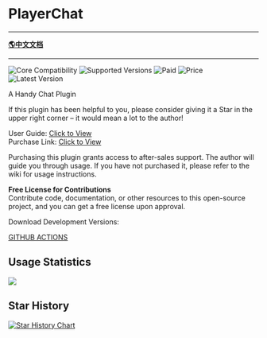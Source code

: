 # PlayerChat

-------------------------------------------------------------------------------

[**🌎中文文档**](README-CH.md)

-------------------------------------------------------------------------------

![Core Compatibility](https://img.shields.io/badge/Core_Compatibility-Spigot|Folia-blue)
![Supported Versions](https://img.shields.io/badge/Supported_Versions-1.7.x--1.21.x-blue)
![Paid](https://img.shields.io/badge/Paid-Open_Source_Paid-blue)
![Price](https://img.shields.io/badge/dynamic/json?url=https%3A%2F%2Fafdian.com%2Fapi%2Fcreator%2Fget-plan-skus%3Fplan_id%3D83c6b64614cd11ee8dee52540025c377&query=%24.data.plan.show_price&suffix=CNY&label=Price)
![Latest Version](https://img.shields.io/badge/dynamic/json?url=https%3A%2F%2Fricedoc.handyplus.cn%2Fversion.json&query=%24.PlayerChat&prefix=v&label=Latest_Version)

A Handy Chat Plugin

If this plugin has been helpful to you, please consider giving it a Star in the upper right corner – it would mean a lot
to the author!

User Guide: [Click to View](https://ricedoc.handyplus.cn/wiki/PlayerChat/README/)  
Purchase Link: [Click to View](https://afdian.net/item/83c6b64614cd11ee8dee52540025c377)

Purchasing this plugin grants access to after-sales support. The author will guide you through usage. If you have not
purchased it, please refer to the wiki for usage instructions.

**Free License for Contributions**  
Contribute code, documentation, or other resources to this open-source project, and you can get a free license upon approval.

Download Development Versions:

[GITHUB ACTIONS](https://github.com/handy-git/PlayerChat/actions)

## Usage Statistics

![](https://bstats.org/signatures/bukkit/PlayerChat.svg)

## Star History

[![Star History Chart](https://api.star-history.com/svg?repos=handy-git/PlayerChat&type=Date)](https://star-history.com/#handy-git/PlayerChat&Date)
